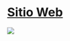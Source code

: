 # [Sitio Web](https://noiroom.dexspidey.workers.dev/)

![](https://i.postimg.cc/mgmrmWLT/NOIR-ROOM.png)
